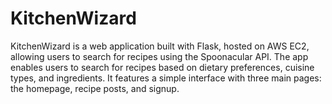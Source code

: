 # KitchenWizard
KitchenWizard is a web application built with Flask, hosted on AWS EC2, allowing users to search for recipes using the Spoonacular API. The app enables users to search for recipes based on dietary preferences, cuisine types, and ingredients. It features a simple interface with three main pages: the homepage, recipe posts, and signup.
